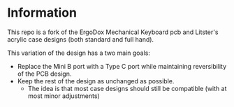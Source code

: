 # Information
This repo is a fork of the ErgoDox Mechanical Keyboard pcb and Litster's acrylic case designs (both standard and full hand).

This variation of the design has a two main goals:
* Replace the Mini B port with a Type C port while maintaining reversibility of the PCB design.
* Keep the rest of the design as unchanged as possible.
  - The idea is that most case designs should still be compatible (with at most minor adjustments)

